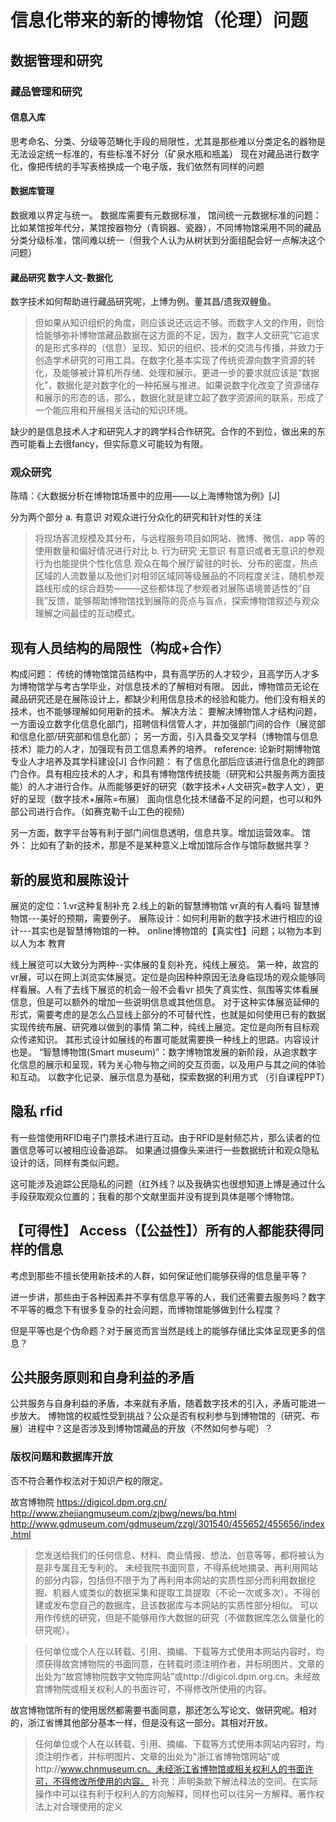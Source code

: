 # 信息化带来的新的博物馆（伦理）问题
## 数据管理和研究
### 藏品管理和研究
#### 信息入库
思考命名、分类、分级等范畴化手段的局限性，尤其是那些难以分类定名的器物是无法设定统一标准的，有些标准不好分（矿泉水瓶和瓶盖）
现在对藏品进行数字化，像把传统的手写表格换成一个电子版，我们依然有同样的问题

#### 数据库管理
数据难以界定与统一。
数据库需要有元数据标准，
馆间统一元数据标准的问题：比如某馆按年代分，某馆按器物分（青铜器、瓷器），不同博物馆采用不同的藏品分类分级标准，馆间难以统一（但我个人认为从树状到分面组配会好一点解决这个问题）

#### 藏品研究 数字人文-数据化
数字技术如何帮助进行藏品研究呢，上博为例。董其昌/遗我双鲤鱼。

> 但如果从知识组织的角度，则应该说还远远不够。而数字人文的作用，则恰恰能够弥补博物馆藏品数据在这方面的不足，因为，数字人文研究“它追求的是形式多样的（信息）呈现、知识的组织、技术的交流与传播，并致力于创造学术研究的可用工具。在数字化基本实现了传统资源向数字资源的转化，及能够被计算机所存储、处理和展示。更进一步的要求就应该是“数据化”，数据化是对数字化的一种拓展与推进。如果说数字化改变了资源储存和展示的形态的话，那么，数据化就是建立起了数字资源间的联系，形成了一个能应用和开展相关活动的知识环境。

缺少的是信息技术人才和研究人才的跨学科合作研究。合作的不到位，做出来的东西可能看上去很fancy，但实际意义可能较为有限。

### 观众研究
陈晴：《大数据分析在博物馆场景中的应用——以上海博物馆为例》[J]

分为两个部分
 a. 有意识
对观众进行分众化的研究和针对性的关注
> 将现场客流规模及其分布，与远程服务项目如网站、微博、微信、app 等的使用数量和偏好情况进行对比
 b. 行为研究 无意识
有意识或者无意识的参观行为也能提供个性化信息
> 观众在每个展厅留驻的时长、分布的密度，热点区域的人流数量以及他们对相邻区域同等级展品的不同程度关注，随机参观路线形成的综合趋势———这些都体现了参观者对展陈语境普适性的“自我”反馈，能够帮助博物馆找到展陈的亮点与盲点，探索博物馆叙述与观众理解之间最佳的互动模式。

## 现有人员结构的局限性（构成+合作）
构成问题：
传统的博物馆馆员结构中，具有高学历的人才较少，且高学历人才多为博物馆学与考古学毕业，对信息技术的了解相对有限。
因此，博物馆员无论在藏品研究还是在展陈设计上，都缺少利用信息技术的经验和能力。他们没有相关的技术，也不能够理解如何用新的技术。
解决方法：
要解决博物馆人才结构问题，
一方面设立数字化信息化部门，招聘信科信管人才，并加强部门间的合作（展览部和信息化部/研究部和信息化部）；
另一方面，引入具备交叉学科（博物馆与信息技术）能力的人才，加强现有员工信息素养的培养。
reference: 论新时期博物馆专业人才培养及其学科建设[J]
合作问题：
有了信息化部后应该进行信息化的跨部门合作。具有相应技术的人才，和具有博物馆传统技能（研究和公共服务两方面技能）的人才进行合作。从而能够更好的研究（数字技术+人文研究=数字人文），更好的呈现（数字技术+展陈=布展）
面向信息化技术储备不足的问题，也可以和外部公司进行合作。（如赛克勒千山工色的视频）

另一方面，数字平台等有利于部门间信息透明，信息共享。增加运营效率。
馆外：
比如有了新的技术，那是不是某种意义上增加馆际合作与馆际数据共享？

## 新的展览和展陈设计
展览的定位：1.vr这种复制补充 2.线上的新的智慧博物馆
vr真的有人看吗
智慧博物馆---美好的预期，需要例子。
展陈设计：如何利用新的数字技术进行相应的设计---其实也是智慧博物馆的一种。
online博物馆的【真实性】问题；以物为本到以人为本
教育

线上展览可以大致分为两种--实体展的复刻补充，纯线上展览。
第一种，故宫的vr展，可以在网上浏览实体展览。定位是向因种种原因无法身临现场的观众能够同样看展。人有了去线下展览的机会一般不会看vr
损失了真实性、氛围等实体看展信息，但是可以额外的增加一些说明信息或其他信息。
对于这种实体展览延伸的形式，需要考虑的是怎么凸显线上部分的不可替代性，也就是如何使用已有的数据实现传统布展、研究难以做到的事情
第二种，纯线上展览。定位是向所有目标观众传递知识。
其形式设计如展线的布置可能就需要换一种线上的思路。内容设计也是。
 “智慧博物馆(Smart museum)”：数字博物馆发展的新阶段，从追求数字化信息的展示和呈现，转为关心物与物之间的交互页面，以及用户与其之间的体验和互动。
以数字化记录、展示信息为基础，探索数据的利用方式
（引自课程PPT）
## 隐私 rfid

有一些馆使用RFID电子门票技术进行互动。由于RFID是射频芯片，那么读者的位置信息等可以被相应设备追踪。
如果通过摄像头来进行一些数据统计和观众隐私设计的话，同样有类似问题。

这可能涉及追踪公民隐私的问题（红外线？以及我确实也很想知道上博是通过什么手段获取观众位置的；我看的那个文献里面并没有提到具体是哪个博物馆。
## 【可得性】 Access（【公益性】）所有的人都能获得同样的信息
考虑到那些不擅长使用新技术的人群，如何保证他们能够获得的信息量平等？

进一步讲，那些由于各种因素并不享有信息平等的人，我们还需要去服务吗？数字不平等的概念下有很多复杂的社会问题，而博物馆能够做到什么程度？

但是平等也是个伪命题？对于展览而言当然是线上的能够存储比实体呈现更多的信息？

## 公共服务原则和自身利益的矛盾
公共服务与自身利益的矛盾，本来就有矛盾，随着数字技术的引入，矛盾可能进一步放大。
博物馆的权威性受到挑战？公众是否有权利参与到博物馆的（研究、布展）进程中？这是否涉及到博物馆藏品的开放（不然如何参与呢）？

### 版权问题和数据库开放
否不符合著作权法对于知识产权的限定。

故宫博物院 https://digicol.dpm.org.cn/
http://www.zhejiangmuseum.com/zjbwg/news/bq.html
http://www.gdmuseum.com/gdmuseum/zzgl/301540/455652/455656/index.html
 
> 您发送给我们的任何信息、材料、商业情报、想法、创意等等，都将被认为是非专属且无专利的。
> 未经我院书面同意，不得系统地摘录、再利用网站的部分内容，包括但不限于为了再利用本网站的实质性部分而利用数据挖掘、机器人或类似的数据采集和提取工具提取（不论一次或多次）。不得创建或发布您自己的数据库，且该数据库与本网站的实质性部分相似。
可以用作传统的研究，但是不能够用作大数据的研究（不做数据库怎么做量化的研究呢）。

> 任何单位或个人在以转载、引用、摘编、下载等方式使用本网站内容时，均须获得故宫博物院的书面同意，在转载时须注明作者，并标明图片、文章的出处为“故宫博物院数字文物库网站”或http://digicol.dpm.org.cn。未经故宫博物院或相关权利人的书面许可，不得修改所使用的内容。

故宫博物馆所有的使用居然都需要书面同意，那还怎么写论文、做研究呢。相对的，浙江省博其他部分基本一样，但是没有这一部分。其相对开放。

> 任何单位或个人在以转载、引用、摘编、下载等方式使用本网站内容时，均须注明作者，并标明图片、文章的出处为"浙江省博物馆网站"或http://www.chnmuseum.cn。未经浙江省博物馆或相关权利人的书面许可，不得修改所使用的内容。
补充：声明条款下解法释法的空间。在实际操作中可以往有利于权利人的方向解释，同样也可以往另一方解释。著作权法上对合理使用的定义
















